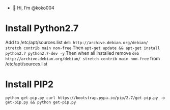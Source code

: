 - 👋 Hi, I’m @koko004

<!---
koko004/koko004 is a ✨ special ✨ repository because its `README.md` (this file) appears on your GitHub profile.
You can click the Preview link to take a look at your changes.
--->

# Install Python2.7

Add to /etc/apt/sources.list
`deb http://archive.debian.org/debian/ stretch contrib main non-free`
Then
`apt-get update && apt-get install python2.7 python2.7-dev -y`
Then when all installed remove `deb http://archive.debian.org/debian/ stretch contrib main non-free` from /etc/apt/sources.list

# Install PIP2

`python get-pip.py
curl https://bootstrap.pypa.io/pip/2.7/get-pip.py -o get-pip.py && python get-pip.py`
